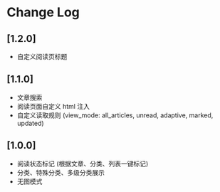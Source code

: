 # Change Log

## [1.2.0]

- 自定义阅读页标题

## [1.1.0]

- 文章搜索
- 阅读页面自定义 html 注入
- 自定义读取规则 (view_mode: all_articles, unread, adaptive, marked, updated)

## [1.0.0]

- 阅读状态标记 (根据文章、分类、列表一键标记)
- 分类、特殊分类、多级分类展示
- 无图模式
